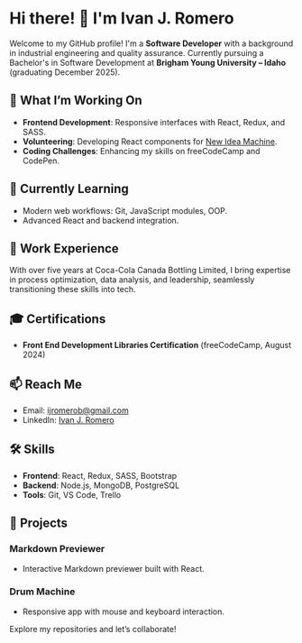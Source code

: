 # Hi there! 👋 I'm Ivan J. Romero

Welcome to my GitHub profile! I'm a **Software Developer** with a background in industrial engineering and quality assurance. Currently pursuing a Bachelor's in Software Development at **Brigham Young University – Idaho** (graduating December 2025).

## 🔭 What I’m Working On
- **Frontend Development**: Responsive interfaces with React, Redux, and SASS.
- **Volunteering**: Developing React components for [New Idea Machine](https://newideamachine.com).
- **Coding Challenges**: Enhancing my skills on freeCodeCamp and CodePen.

## 🌱 Currently Learning
- Modern web workflows: Git, JavaScript modules, OOP.
- Advanced React and backend integration.

## 💼 Work Experience
With over five years at Coca-Cola Canada Bottling Limited, I bring expertise in process optimization, data analysis, and leadership, seamlessly transitioning these skills into tech.

## 🎓 Certifications
- **Front End Development Libraries Certification** (freeCodeCamp, August 2024)

## 📫 Reach Me
- Email: [ijromerob@gmail.com](mailto:ijromerob@gmail.com)
- LinkedIn: [Ivan J. Romero](https://linkedin.com/in/ijromero)

## 🛠️ Skills
- **Frontend**: React, Redux, SASS, Bootstrap
- **Backend**: Node.js, MongoDB, PostgreSQL
- **Tools**: Git, VS Code, Trello

## 🌟 Projects

### Markdown Previewer
- Interactive Markdown previewer built with React.

### Drum Machine
- Responsive app with mouse and keyboard interaction.

Explore my repositories and let’s collaborate!
<!---
ijromerob/ijromerob is a ✨ special ✨ repository because its `README.md` (this file) appears on your GitHub profile.
You can click the Preview link to take a look at your changes.
--->
